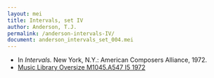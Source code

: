 ```yaml
---
layout: mei
title: Intervals, set IV
author: Anderson, T.J.
permalink: /anderson-intervals-IV/
document: anderson_intervals_set_004.mei
---
```


- In *Intervals.* New York, N.Y.: American Composers Alliance, 1972.
- <a href="https://tufts-primo.hosted.exlibrisgroup.com/permalink/f/bnf7qa/01TUN_ALMA21108713630003851" target="_blank">Music Library Oversize M1045.A547 I5 1972</a>

